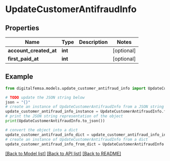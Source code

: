 # UpdateCustomerAntifraudInfo


## Properties

Name | Type | Description | Notes
------------ | ------------- | ------------- | -------------
**account_created_at** | **int** |  | [optional] 
**first_paid_at** | **int** |  | [optional] 

## Example

```python
from digitalfemsa.models.update_customer_antifraud_info import UpdateCustomerAntifraudInfo

# TODO update the JSON string below
json = "{}"
# create an instance of UpdateCustomerAntifraudInfo from a JSON string
update_customer_antifraud_info_instance = UpdateCustomerAntifraudInfo.from_json(json)
# print the JSON string representation of the object
print(UpdateCustomerAntifraudInfo.to_json())

# convert the object into a dict
update_customer_antifraud_info_dict = update_customer_antifraud_info_instance.to_dict()
# create an instance of UpdateCustomerAntifraudInfo from a dict
update_customer_antifraud_info_from_dict = UpdateCustomerAntifraudInfo.from_dict(update_customer_antifraud_info_dict)
```
[[Back to Model list]](../README.md#documentation-for-models) [[Back to API list]](../README.md#documentation-for-api-endpoints) [[Back to README]](../README.md)


